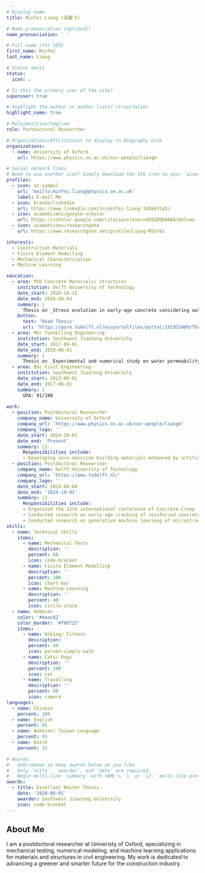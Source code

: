 ```yaml
---
# Display name
title: Minfei Liang (梁敏飞)

# Name pronunciation (optional)
name_pronunciation: ' '

# Full name (for SEO)
first_name: Minfei
last_name: Liang

# Status emoji
status:
  icon: ☕️

# Is this the primary user of the site?
superuser: true

# Highlight the author in author lists? (true/false)
highlight_name: true

# Role/position/tagline
role: Postdoctoral Researcher

# Organizations/Affiliations to display in Biography blox
organizations:
  - name: University of Oxford
    url: https://www.physics.ox.ac.uk/our-people/liangm

# Social network links
# Need to use another icon? Simply download the SVG icon to your `assets/media/icons/` folder.
profiles:
  - icon: at-symbol
    url: 'mailto:minfei.liang@physics.ox.ac.uk' 
    label: E-mail Me
  - icon: brands/linkedin
    url: https://www.linkedin.com/in/minfei-liang-140a931a5/
  - icon: academicons/google-scholar
    url: https://scholar.google.com/citations?user=UE6ZDQQAAAAJ&hl=en
  - icon: academicons/researchgate
    url: https://www.researchgate.net/profile/Liang-Minfei

interests:
  - Construction Materials
  - Finite Element Modelling
  - Mechanical Characterization
  - Machine Learning

education:
  - area: PhD Concrete Materials/ Structures
    institution: Delft University of Technology
    date_start: 2020-10-15
    date_end: 2024-04-03
    summary: |
      Thesis on _Stress evolution in early-age concrete considering autogenous deformation and creep: New experimental and modelling techniques_. Supervised by Prof. Erik Schlangen and Prof. Branko Šavija.
    button:
      text: 'Read Thesis'
      url: 'https://pure.tudelft.nl/ws/portalfiles/portal/181953409/Thesis_Minfei_Liang.pdf'
  - area: MSc Tunnelling Engineering
    institution: Southwest Jiaotong University
    date_start: 2017-09-01
    date_end: 2020-06-01
    summary: |
      Thesis on _Experimental and numerical study on water permeability of tunnel lining concrete_. Supervised by Prof. Chuan He (何川) and Prof. Kun Feng (封坤).
  - area: BSc Civil Engineering
    institution: Southwest Jiaotong University
    date_start: 2013-09-01
    date_end: 2017-06-01
    summary: |
      GPA: 91/100
      
work:
  - position: Postdoctoral Researcher
    company_name: University of Oxford
    company_url: 'https://www.physics.ox.ac.uk/our-people/liangm'
    company_logo: ''
    date_start: 2024-10-01
    date_end: 'Present'
    summary: |2-
      Responsibilities include:
      - Developing zero-emission building materials enhanced by artificial intelligence
  - position: Postdoctoral Researcher
    company_name: Delft University of Technology
    company_url: 'https://www.tudelft.nl/'
    company_logo: ''
    date_start: 2024-04-04
    date_end: '2024-10-01'
    summary: |2-
      Responsibilities include:
      - Organized the 12th international conference of Concrete Creep (Concreep 12)
      - Conducted research on early-age cracking of reinforced concrete
      - Conducted research on generative machine learinng of microstructure of cement paste
skills:
  - name: Technical Skills
    items:
      - name: Mechanical Tests
        description: ''
        percent: 80
        icon: code-bracket
      - name: Finite Element Modelling
        description: ''
        percent: 100
        icon: chart-bar
      - name: Machine Learning
        description: ''
        percent: 40
        icon: circle-stack
  - name: Hobbies
    color: '#eeac02'
    color_border: '#f0bf23'
    items:
      - name: Hiking/ Fitness
        description: ''
        percent: 60
        icon: person-simple-walk
      - name: Cats/ Dogs
        description: ''
        percent: 100
        icon: cat
      - name: Travelling
        description: ''
        percent: 80
        icon: camera
languages:
  - name: Chinese
    percent: 100
  - name: English
    percent: 85
  - name: Hokkien/ Taiwan Language
    percent: 95
  - name: Dutch
    percent: 15

# Awards.
#   Add/remove as many awards below as you like.
#   Only `title`, `awarder`, and `date` are required.
#   Begin multi-line `summary` with YAML's `|` or `|2-` multi-line prefix and indent 2 spaces below.
awards:
  - title: Excellent Master Thesis.
    date: '2020-06-01'
    awarder: Southwest Jiaotong University
    icon: code-bracket
---
```


## About Me

I am a postdoctoral researcher at Univeristy of Oxford, specializing in mechanical testing, numerical modeling, and machine learning applications for materials and structures in civil engineering. My work is dedicated to advancing a greener and smarter future for the construction industry.
